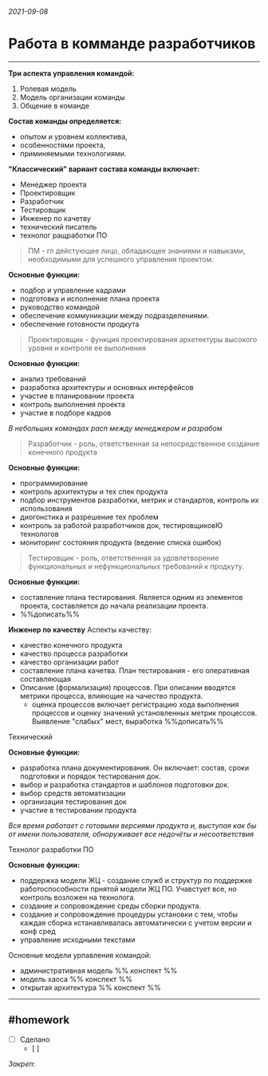 *2021-09-08*

# Работа в комманде разработчиков
---

**Три аспекта управления командой:**
1. Ролевая модель 
2. Модель организации команды
3. Общение в команде

**Состав команды определяется:**
- опытом и уровнем коллектива,
- особенностями проекта,
- приминяемыми технологиями.

**"Классический" вариант состава команды включает:**
-  Менеджер проекта
-  Проектировщик
-  Разработчик
-  Тестировщик
-  Инженер по качетву
-  технический писатель
-  технолог ращработки ПО

>ПМ - гл дейстующее лицо, обладающее знаниями и навыками, необходимыми для успешного управления проектом.

**Основные функции:**
- подбор и управление кадрами
- подготовка и исполнение плана проекта
- руководство командой
- обеспечение коммуникации между подразделениями.
- обеспечение готовности продкута

>Проектировщик - функция проектирования архетектуры высокого уровня и контроля ее выполнения

**Основные функции:**
- анализ требований
- разработка архитектуры и основных интерфейсов
- участие в планировании проекта
- контроль выполнения проекта
- участие в подборе кадров

*В небольших командах расп между менеджером и разрабом*

>Разработчик - роль, ответственная за непосредственное создание конечного продукта

**Основные функции:**
- программирование
- контроль архитектуры и тех спек продукта
- подбор инструментов разработки, метрик и стандартов, контроль их использования
- диогонстика и разрешение тех проблем
- контроль за работой разработчиков док, тестировщиковЮ технологов
- мониторинг состояния продукта (ведение списка ошибок)

>Тестировщик - роль, ответственная за удовлетворение функциональных и нефункциональных требований к продкуту.

**Основные функции:**
- составление плана тестирования. Является одним из элементов проекта, составляется до начала реализации проекта. 
- %%дописать%%

**Инженер по качеству**
Аспекты качеству:
- качество конечного продукта
- качество процесса разработки
- качество организации работ
- составление плана качетва. План тестирования - его оперативная составляющая
- Описание (формализация) процессов. При описании вводятся метрики процесса, влияющие на чачество продукта.
	- оценка процессов включает регистрацию хода выполнения процессов и оценку значений установленных метрик процессов. Выявление "слабых" мест, выработка %%дописать%%

Технический 

**Основные функции:**
- разработка плана документирования. Он включает: состав, сроки подготовки и порядок тестирования док.
- выбор и разработка стандартов и шаблонов подготовки док.
- выбор средств автоматизации
- организация тестирования док
- участие в тестировании продукта

*Вся время работает с готовыми версиями продукта и, выступая как бы от имени пользователя, обноруживает все недочёты и несоответствия*

Технолог разработки ПО

**Основные функции:**
- поддержка модели ЖЦ - создание служб и структур по поддержке работоспособности прнятой модели ЖЦ ПО. Учавстует все, но контроль возложен на технолога.
- создание и сопровождение среды сборки продукта.
- создание и сопровождение процедуры установки с тем, чтобы каждая сборка кстанавливалась автоматически с учетом версии и конф сред
- управление исходными текстами 

Основные модели урпавления командой:
- административная модель %% конспект %%
- модель хаоса %% конспект %%
- открытая архитектура %% конспект %%



---

##    #homework 

- [ ]  Сделано
	- [ ] 

_Закреп:_
